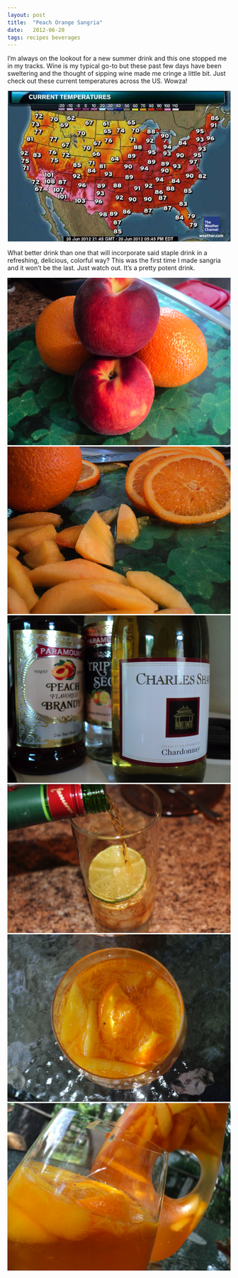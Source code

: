 ```yaml
---
layout: post
title:  "Peach Orange Sangria"
date:   2012-06-20
tags: recipes beverages
---
```

I’m always on the lookout for a new summer drink and this one stopped me in my tracks. Wine is my typical go-to but these past few days have been sweltering and the thought of sipping wine made me cringe a little bit. Just check out these current temperatures across the US. Wowza!

![Photo of weather map](/assets/tempmap.jpg)

What better drink than one that will incorporate said staple drink in a refreshing, delicious, colorful way? This was the first time I made sangria and it won’t be the last. Just watch out. It’s a pretty potent drink.

![Photo of peaches and oranges](/assets/orangespeaches.jpg)
![Photo of peaches and oranges 2](/assets/orangespeachessliced.jpg)
![Photo of booze](/assets/booze.jpg)
![Photo of booze pouring](/assets/pouring.jpg)
![Photo of sangria](/assets/peachorangesangria.jpg)
![Photo of sangria 2](/assets/peachorangesangria2.jpg)